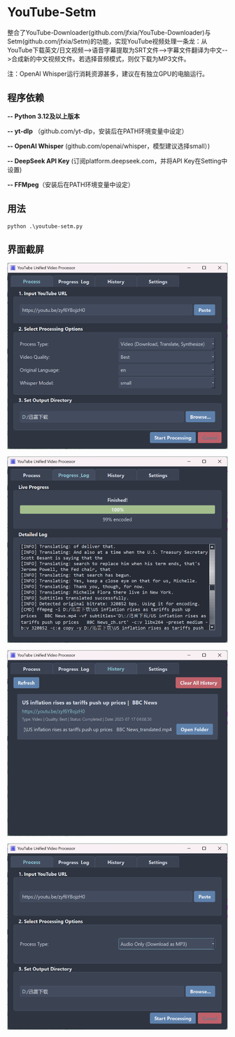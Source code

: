 # YouTube-Setm
整合了YouTube-Downloader(github.com/jfxia/YouTube-Downloader)与Setm(github.com/jfxia/Setm)的功能，实现YouTube视频处理一条龙：从YouTube下载英文/日文视频-->语音字幕提取为SRT文件-->字幕文件翻译为中文-->合成新的中文视频文件。若选择音频模式，则仅下载为MP3文件。

注：OpenAI Whisper运行消耗资源甚多，建议在有独立GPU的电脑运行。


## 程序依赖

**-- Python 3.12及以上版本**

**-- yt-dlp** （github.com/yt-dlp，安装后在PATH环境变量中设定）

**-- OpenAI Whisper** (github.com/openai/whisper，模型建议选择small）)

**-- DeepSeek API Key** (订阅platform.deepseek.com，并将API Key在Setting中设置)

**-- FFMpeg**（安装后在PATH环境变量中设定）

## 用法

```
python .\youtube-setm.py
```

## 界面截屏

![截屏](/assets/screenshot1.png)

![截屏](/assets/screenshot2.png)

![截屏](/assets/screenshot3.png)

![音频处理模式截屏](/assets/screenshot4.png)
